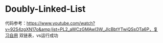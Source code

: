 # Doubly-Linked-List
代码参考：https://www.youtube.com/watch?v=92S4zgXN17o&amp;list=PL2_aWCzGMAwI3W_JlcBbtYTwiQSsOTa6P，复习自用
双链表，vs运行成功

